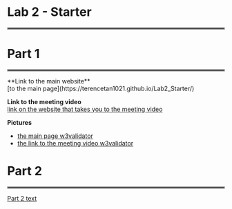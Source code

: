 # Lab 2 - Starter
<hr style="border:2px solid gray">

# Part 1
<hr style="border:2px solid gray">
**Link to the main website**
<br>
[to the main page](https://terencetan1021.github.io/Lab2_Starter/)

**Link to the meeting video**
<br>
[link on the website that takes you to the meeting video](https://terencetan1021.github.io/Lab2_Starter/meetingvid.html)

**Pictures**
- [the main page w3validator](screenshots/main.png)
- [the link to the meeting video w3validator](screenshots/meetingvid.png)

# Part 2
<hr style="border:2px solid gray">

[Part 2 text](part2.txt)
